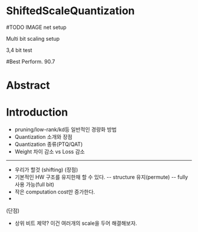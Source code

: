 # ShiftedScaleQuantization


#TODO
IMAGE net setup

Multi bit scaling setup

3,4 bit test

#Best Perform.
90.7


# Abstract
# Introduction
- pruning/low-rank/kd등 일반적인 경량화 방법
- Quantization 소개와 장점
- Quantization 종류(PTQ/QAT)
- Weight 차이 감소 vs Loss 감소
-----
- 우리가 할것 (shifting)
(장점)
- 기본적인 HW 구조를 유지한채 할 수 있다.
-- structure 유지(permute)
-- fully 사용 가능(full bit)
- 작은 computation cost만 증가한다.
- 
(단점)
- 상위 비트 제약? 이건 여러개의 scale을 두어 해결해보자.
